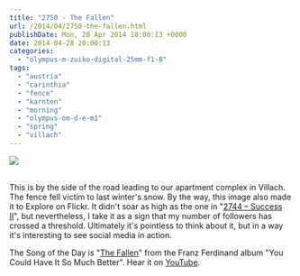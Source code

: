 ```yaml
---
title: "2750 - The Fallen"
url: /2014/04/2750-the-fallen.html
publishDate: Mon, 28 Apr 2014 18:00:13 +0000
date: 2014-04-28 20:00:13
categories: 
  - "olympus-m-zuiko-digital-25mm-f1-8"
tags: 
  - "austria"
  - "carinthia"
  - "fence"
  - "karnten"
  - "morning"
  - "olympus-om-d-e-m1"
  - "spring"
  - "villach"
---
```

<div class="container">
<div class="center"><a target="_blank" href="https://d25zfm9zpd7gm5.cloudfront.net/1200x1200/2014/20140425_070753_lr.jpg"><img src="https://d25zfm9zpd7gm5.cloudfront.net/0600x0600/2014/20140425_070753_lr.jpg" /></a></div>
</div>
<br />

This is by the side of the road leading to our apartment complex in Villach. The fence fell victim to last winter's snow. By the way, this image also made it to Explore on Flickr. It didn't soar as high as the one in "<a href="/2014/04/2744-success-ii.html" target="_blank">2744 – Success II</a>", but nevertheless, I take it as a sign that my number of followers has crossed a threshold. Ultimately it's pointless to think about it, but in a way it's interesting to see social media in action.

The Song of the Day is "<a href="http://www.lyricsmode.com/lyrics/f/franz_ferdinand/the_fallen_lyrics.html" target="_blank">The Fallen</a>" from the Franz Ferdinand album "You Could Have It So Much Better". Hear it on <a href="https://www.youtube.com/watch?v=MsXzLgPXlNE" target="_blank">YouTube</a>.
